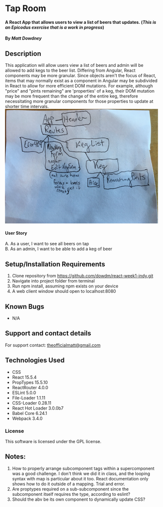 
# Tap Room

#### A React App that allows users to view a list of beers that updates. (_This is an Epicodus exercise that is a work in progress_)

#### By _**Matt Dowdney**_

## Description

This application will allow users view a list of beers and admin will be allowed to add kegs to the beer list. Differing from Angular, React components may be more granular. Since objects aren't the focus of React, items that may normally exist as a component in Angular may be subdivided in React to allow for more efficient DOM mutations. For example, although "price" and "pints remaining" are 'properties' of a keg, their DOM mutation may be more frequent than the change of the entire keg, therefore necessitating more granular components for those properties to update at shorter time intervals.
![Diagram](https://github.com/dowdm/react-week1-indy/blob/master/src/assets/images/IMG-4379.jpg)


#### User Story

A. As a user, I want to see all beers on tap<br>
B. As an admin, I want to be able to add a keg of beer

<!-- ## Data relationship
![alt tag](screenshots/data.png "Data Model") -->

## Setup/Installation Requirements
1. Clone repository from https://github.com/dowdm/react-week1-indy.git
2. Navigate into project folder from terminal
3. Run npm install, assuming npm exists on your device
4. A web client window should open to localhost:8080



## Known Bugs

* N/A

## Support and contact details

For support contact: theofficialmatt@gmail.com

## Technologies Used

* CSS
* React 15.5.4
* PropTypes 15.5.10
* ReactRouter 4.0.0
* ESLint 5.0.0
* File-Loader 1.1.11
* CSS-Loader 0.28.11
* React Hot Loader 3.0.0b7
* Babel Core 6.24.1
* Webpack 3.4.0

### License

This software is licensed under the GPL license.

## Notes:
1. How to properly arrange subcomponent tags within a supercomponent was a good challenge. I don't think we did it in class, and the looping syntax with map is particular about it too. React documentation only shows how to do it outside of a mapping. Trial and error.
2. Are proptypes required on a sub-subcomponent since the subcomponent itself requires the type, according to eslint?
3. Should the abv be its own component to dynamically update CSS? 
